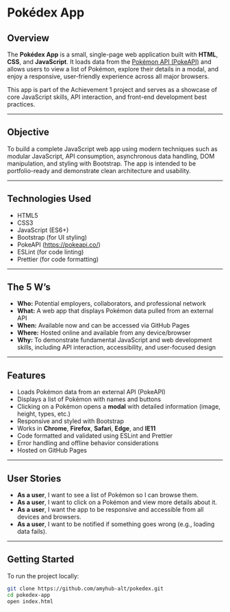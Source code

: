 #  Pokédex App

##  Overview

The **Pokédex App** is a small, single-page web application built with **HTML**, **CSS**, and **JavaScript**. It loads data from the [Pokémon API (PokeAPI)](https://pokeapi.co/) and allows users to view a list of Pokémon, explore their details in a modal, and enjoy a responsive, user-friendly experience across all major browsers.

This app is part of the Achievement 1 project and serves as a showcase of core JavaScript skills, API interaction, and front-end development best practices.

---

##  Objective

To build a complete JavaScript web app using modern techniques such as modular JavaScript, API consumption, asynchronous data handling, DOM manipulation, and styling with Bootstrap. The app is intended to be portfolio-ready and demonstrate clean architecture and usability.

---

##  Technologies Used

- HTML5
- CSS3
- JavaScript (ES6+)
- Bootstrap (for UI styling)
- PokeAPI (https://pokeapi.co/)
- ESLint (for code linting)
- Prettier (for code formatting)

---

##  The 5 W’s

- **Who:** Potential employers, collaborators, and professional network
- **What:** A web app that displays Pokémon data pulled from an external API
- **When:** Available now and can be accessed via GitHub Pages
- **Where:** Hosted online and available from any device/browser
- **Why:** To demonstrate fundamental JavaScript and web development skills, including API interaction, accessibility, and user-focused design

---

##  Features

-  Loads Pokémon data from an external API (PokeAPI)
-  Displays a list of Pokémon with names and buttons
-  Clicking on a Pokémon opens a **modal** with detailed information (image, height, types, etc.)
-  Responsive and styled with Bootstrap
-  Works in **Chrome**, **Firefox**, **Safari**, **Edge**, and **IE11**
-  Code formatted and validated using ESLint and Prettier
-  Error handling and offline behavior considerations
-  Hosted on GitHub Pages

---

##  User Stories

- **As a user**, I want to see a list of Pokémon so I can browse them.
- **As a user**, I want to click on a Pokémon and view more details about it.
- **As a user**, I want the app to be responsive and accessible from all devices and browsers.
- **As a user**, I want to be notified if something goes wrong (e.g., loading data fails).

---

##  Getting Started

To run the project locally:

```bash
git clone https://github.com/amyhub-alt/pokedex.git
cd pokedex-app
open index.html
